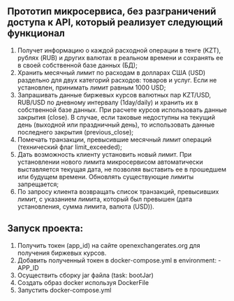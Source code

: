 ## Прототип микросервиса, без разграничений доступа к API, который реализует следующий функционал
1. Получет информацию о каждой расходной операции в тенге (KZT), рублях (RUB)
   и других валютах в реальном времени и сохранять ее в своей собственной базе
   данных (БД);
2. Хранить месячный лимит по расходам в долларах США (USD) раздельно для двух
   категорий расходов: товаров и услуг. Если не установлен, принимать лимит равным
   1000 USD;
3. Запрашивать данные биржевых курсов валютных пар KZT/USD, RUB/USD по
   дневному интервалу (1day/daily) и хранить их в собственной базе данных. При
   расчете курсов использовать данные закрытия (close). В случае, если таковые
   недоступны на текущий день (выходной или праздничный день), то использовать
   данные последнего закрытия (previous_close);
4. Помечать транзакции, превысившие месячный лимит операций (технический флаг
   limit_exceeded);
5. Дать возможность клиенту установить новый лимит. При установлении нового
   лимита микросервисом автоматически выставляется текущая дата, не позволяя
   выставить ее в прошедшем или будущем времени. Обновлять существующие
   лимиты запрещается;
6. По запросу клиента возвращать список транзакций, превысивших лимит, с
   указанием лимита, который был превышен (дата установления, сумма лимита,
   валюта (USD)).

## Запуск проекта:
1. Получить токен (app_id) на сайте openexchangerates.org для получения биржевых курсов.
2. Добавить полученный токен в docker-compose.yml в environment: - APP_ID
3. Осуществить сборку jar файла (task: bootJar)
4. Создать образ docker используя DockerFile
5. Запустить docker-compose.yml